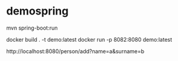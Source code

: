 # demospring

mvn spring-boot:run

docker build . -t demo:latest docker run -p 8082:8080 demo:latest

http://localhost:8080/person/add?name=a&surname=b
